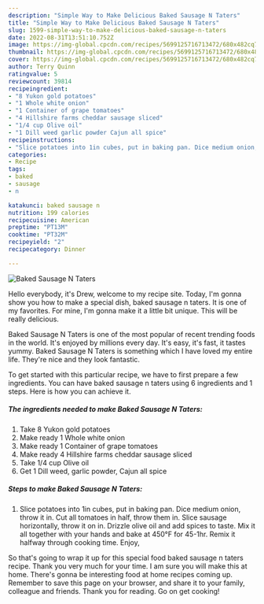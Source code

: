 ```yaml
---
description: "Simple Way to Make Delicious Baked Sausage N Taters"
title: "Simple Way to Make Delicious Baked Sausage N Taters"
slug: 1599-simple-way-to-make-delicious-baked-sausage-n-taters
date: 2022-08-31T13:51:10.752Z
image: https://img-global.cpcdn.com/recipes/5699125716713472/680x482cq70/baked-sausage-n-taters-recipe-main-photo.jpg
thumbnail: https://img-global.cpcdn.com/recipes/5699125716713472/680x482cq70/baked-sausage-n-taters-recipe-main-photo.jpg
cover: https://img-global.cpcdn.com/recipes/5699125716713472/680x482cq70/baked-sausage-n-taters-recipe-main-photo.jpg
author: Terry Quinn
ratingvalue: 5
reviewcount: 39814
recipeingredient:
- "8 Yukon gold potatoes"
- "1 Whole white onion"
- "1 Container of grape tomatoes"
- "4 Hillshire farms cheddar sausage sliced"
- "1/4 cup Olive oil"
- "1 Dill weed garlic powder Cajun all spice"
recipeinstructions:
- "Slice potatoes into 1in cubes, put in baking pan. Dice medium onion, throw it in. Cut all tomatoes in half, throw them in. Slice sausage horizontally, throw it on in. Drizzle olive oil and add spices to taste. Mix it all together with your hands and bake at 450°F for 45-1hr. Remix it halfway through cooking time. Enjoy,"
categories:
- Recipe
tags:
- baked
- sausage
- n

katakunci: baked sausage n 
nutrition: 199 calories
recipecuisine: American
preptime: "PT13M"
cooktime: "PT32M"
recipeyield: "2"
recipecategory: Dinner

---
```



![Baked Sausage N Taters](https://img-global.cpcdn.com/recipes/5699125716713472/680x482cq70/baked-sausage-n-taters-recipe-main-photo.jpg)

Hello everybody, it's Drew, welcome to my recipe site. Today, I'm gonna show you how to make a special dish, baked sausage n taters. It is one of my favorites. For mine, I'm gonna make it a little bit unique. This will be really delicious.

Baked Sausage N Taters is one of the most popular of recent trending foods in the world. It's enjoyed by millions every day. It's easy, it's fast, it tastes yummy. Baked Sausage N Taters is something which I have loved my entire life. They're nice and they look fantastic.




To get started with this particular recipe, we have to first prepare a few ingredients. You can have baked sausage n taters using 6 ingredients and 1 steps. Here is how you can achieve it.

<!--inarticleads1-->

##### The ingredients needed to make Baked Sausage N Taters:

1. Take 8 Yukon gold potatoes
1. Make ready 1 Whole white onion
1. Make ready 1 Container of grape tomatoes
1. Make ready 4 Hillshire farms cheddar sausage sliced
1. Take 1/4 cup Olive oil
1. Get 1 Dill weed, garlic powder, Cajun all spice




<!--inarticleads2-->

##### Steps to make Baked Sausage N Taters:

1. Slice potatoes into 1in cubes, put in baking pan. Dice medium onion, throw it in. Cut all tomatoes in half, throw them in. Slice sausage horizontally, throw it on in. Drizzle olive oil and add spices to taste. Mix it all together with your hands and bake at 450°F for 45-1hr. Remix it halfway through cooking time. Enjoy,




So that's going to wrap it up for this special food baked sausage n taters recipe. Thank you very much for your time. I am sure you will make this at home. There's gonna be interesting food at home recipes coming up. Remember to save this page on your browser, and share it to your family, colleague and friends. Thank you for reading. Go on get cooking!
